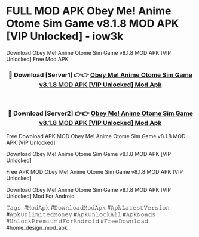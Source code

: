 # FULL MOD APK Obey Me! Anime Otome Sim Game v8.1.8 MOD APK [VIP Unlocked] - iow3k
Download Obey Me! Anime Otome Sim Game v8.1.8 MOD APK [VIP Unlocked] Free Mod APK

<div align="center">
<h3>🔴 Download [Server1] 👉👉 <a href="https://apk-comot.site?title=Obey_Me!_Anime_Otome_Sim_Game_v8.1.8_MOD_APK_[VIP_Unlocked]">Obey Me! Anime Otome Sim Game v8.1.8 MOD APK [VIP Unlocked] Mod Apk</a></h3><br>

<h3>🔴 Download [Server2] 👉👉 <a href="https://apk-comot.site?title=Obey_Me!_Anime_Otome_Sim_Game_v8.1.8_MOD_APK_[VIP_Unlocked]">Obey Me! Anime Otome Sim Game v8.1.8 MOD APK [VIP Unlocked] Mod Apk</a></h3>
</div>


Free Download APK MOD Obey Me! Anime Otome Sim Game v8.1.8 MOD APK [VIP Unlocked]

Download Obey Me! Anime Otome Sim Game v8.1.8 MOD APK [VIP Unlocked] 

Free APK MOD Obey Me! Anime Otome Sim Game v8.1.8 MOD APK [VIP Unlocked] 

Download Obey Me! Anime Otome Sim Game v8.1.8 MOD APK [VIP Unlocked] Mod For Android

𝚃𝚊𝚐𝚜: #𝙼𝚘𝚍𝙰𝚙𝚔 #𝙳𝚘𝚠𝚗𝚕𝚘𝚊𝚍𝙼𝚘𝚍𝙰𝚙𝚔 #𝙰𝚙𝚔𝙻𝚊𝚝𝚎𝚜𝚝𝚅𝚎𝚛𝚜𝚒𝚘𝚗 #𝙰𝚙𝚔𝚄𝚗𝚕𝚒𝚖𝚒𝚝𝚎𝚍𝙼𝚘𝚗𝚎𝚢 #𝙰𝚙𝚔𝚄𝚗𝚕𝚘𝚌𝚔𝙰𝚕𝚕 #𝙰𝚙𝚔𝙽𝚘𝙰𝚍𝚜 #𝚄𝚗𝚕𝚘𝚌𝚔𝙿𝚛𝚎𝚖𝚒𝚞𝚖 #𝙵𝚘𝚛𝙰𝚗𝚍𝚛𝚘𝚒𝚍 #𝙵𝚛𝚎𝚎𝙳𝚘𝚠𝚗𝚕𝚘𝚊𝚍 #home_design_mod_apk